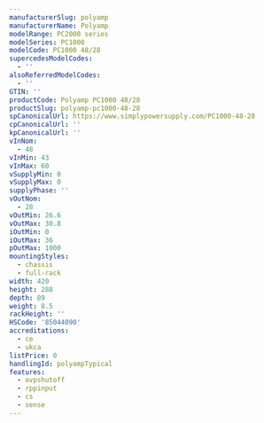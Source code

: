 ```yaml
---
manufacturerSlug: polyamp
manufacturerName: Polyamp
modelRange: PC2000 series
modelSeries: PC1000
modelCode: PC1000 48/28
supercedesModelCodes:
  - ''
alsoReferredModelCodes:
  - ''
GTIN: ''
productCode: Polyamp PC1000 48/28
productSlug: polyamp-pc1000-48-28
spCanonicalUrl: https://www.simplypowersupply.com/PC1000-48-28
cpCanonicalUrl: ''
kpCanonicalUrl: ''
vInNom:
  - 48
vInMin: 43
vInMax: 60
vSupplyMin: 0
vSupplyMax: 0
supplyPhase: ''
vOutNom:
  - 28
vOutMin: 26.6
vOutMax: 30.8
iOutMin: 0
iOutMax: 36
pOutMax: 1000
mountingStyles:
  - chassis
  - full-rack
width: 420
height: 288
depth: 89
weight: 8.5
rackHeight: ''
HSCode: '85044090'
accreditations:
  - ce
  - ukca
listPrice: 0
handlingId: polyampTypical
features:
  - ovpshutoff
  - rppinput
  - cs
  - sense
---
```

